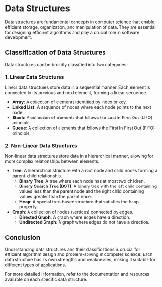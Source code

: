 # Data Structures

Data structures are fundamental concepts in computer science that enable efficient storage, organization, and manipulation of data. They are essential for designing efficient algorithms and play a crucial role in software development.

## Classification of Data Structures

Data structures can be broadly classified into two categories:

### 1. Linear Data Structures
Linear data structures store data in a sequential manner. Each element is connected to its previous and next element, forming a linear sequence.

- **Array**: A collection of elements identified by index or key.
- **Linked List**: A sequence of nodes where each node points to the next node.
- **Stack**: A collection of elements that follows the Last In First Out (LIFO) principle.
- **Queue**: A collection of elements that follows the First In First Out (FIFO) principle.

### 2. Non-Linear Data Structures
Non-linear data structures store data in a hierarchical manner, allowing for more complex relationships between elements.

- **Tree**: A hierarchical structure with a root node and child nodes forming a parent-child relationship.
    - **Binary Tree**: A tree where each node has at most two children.
    - **Binary Search Tree (BST)**: A binary tree with the left child containing values less than the parent node and the right child containing values greater than the parent node.
    - **Heap**: A special tree-based structure that satisfies the heap property.
- **Graph**: A collection of nodes (vertices) connected by edges.
    - **Directed Graph**: A graph where edges have a direction.
    - **Undirected Graph**: A graph where edges do not have a direction.

## Conclusion

Understanding data structures and their classifications is crucial for efficient algorithm design and problem-solving in computer science. Each data structure has its own strengths and weaknesses, making it suitable for different types of applications.

For more detailed information, refer to the documentation and resources available on each specific data structure.
